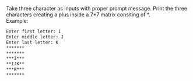 Take three character as inputs with proper prompt message. Print the three characters creating a plus inside a 7*7 matrix consiting of *.  
Example:
```bash
Enter first letter: I
Enter middle letter: J
Enter last letter: K
*******
*******
***I***
**IJK**
***K***
*******
```